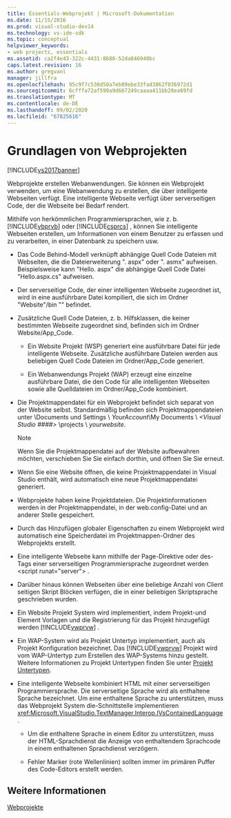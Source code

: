 ```yaml
---
title: Essentials-Webprojekt | Microsoft-Dokumentation
ms.date: 11/15/2016
ms.prod: visual-studio-dev14
ms.technology: vs-ide-sdk
ms.topic: conceptual
helpviewer_keywords:
- web projects, essentials
ms.assetid: ca2f4e43-322c-4431-8680-52da846940bc
caps.latest.revision: 16
ms.author: gregvanl
manager: jillfra
ms.openlocfilehash: 95c9f7c530d50a7eb89ebe33fad3862f036972d1
ms.sourcegitcommit: 6cfffa72af599a9d667249caaaa411bb28ea69fd
ms.translationtype: MT
ms.contentlocale: de-DE
ms.lasthandoff: 09/02/2020
ms.locfileid: "67825616"
---
```

# <a name="web-project-essentials"></a>Grundlagen von Webprojekten
[!INCLUDE[vs2017banner](../../includes/vs2017banner.md)]

Webprojekte erstellen Webanwendungen. Sie können ein Webprojekt verwenden, um eine Webanwendung zu erstellen, die über intelligente Webseiten verfügt. Eine intelligente Webseite verfügt über serverseitigen Code, der die Webseite bei Bedarf rendert.  
  
 Mithilfe von herkömmlichen Programmiersprachen, wie z. b. [!INCLUDE[vbprvb](../../includes/vbprvb-md.md)] oder [!INCLUDE[csprcs](../../includes/csprcs-md.md)] , können Sie intelligente Webseiten erstellen, um Informationen von einem Benutzer zu erfassen und zu verarbeiten, in einer Datenbank zu speichern usw.  
  
- Das Code Behind-Modell verknüpft abhängige Quell Code Dateien mit Webseiten, die die Dateierweiterung ". aspx" oder ". asmx" aufweisen. Beispielsweise kann "Hello. aspx" die abhängige Quell Code Datei "Hello.aspx.cs" aufweisen.  
  
- Der serverseitige Code, der einer intelligenten Webseite zugeordnet ist, wird in eine ausführbare Datei kompiliert, die sich im Ordner "Website"/bin "" befindet.  
  
- Zusätzliche Quell Code Dateien, z. b. Hilfsklassen, die keiner bestimmten Webseite zugeordnet sind, befinden sich im Ordner Website/App_Code.  
  
  - Ein Website Projekt (WSP) generiert eine ausführbare Datei für jede intelligente Webseite. Zusätzliche ausführbare Dateien werden aus beliebigen Quell Code Dateien im Ordner/App_Code generiert.  

  - Ein Webanwendungs Projekt (WAP) erzeugt eine einzelne ausführbare Datei, die den Code für alle intelligenten Webseiten sowie alle Quelldateien im Ordner/App_Code kombiniert.  
  
- Die Projektmappendatei für ein Webprojekt befindet sich separat von der Website selbst. Standardmäßig befinden sich Projektmappendateien unter \Documents und Settings \\ *YourAccount*\My Documents \\ *\<Visual Studio ####>* \projects \\ *yourwebsite*.  
  
    > [!NOTE]
    > Wenn Sie die Projektmappendatei auf der Website aufbewahren möchten, verschieben Sie Sie einfach dorthin, und öffnen Sie Sie erneut.  
  
- Wenn Sie eine Website öffnen, die keine Projektmappendatei in Visual Studio enthält, wird automatisch eine neue Projektmappendatei generiert.  
  
- Webprojekte haben keine Projektdateien. Die Projektinformationen werden in der Projektmappendatei, in der web.config-Datei und an anderer Stelle gespeichert.  
  
- Durch das Hinzufügen globaler Eigenschaften zu einem Webprojekt wird automatisch eine Speicherdatei im Projektmappen-Ordner des Webprojekts erstellt.  
  
- Eine intelligente Webseite kann mithilfe der Page-Direktive oder des-Tags einer serverseitigen Programmiersprache zugeordnet werden \<script runat="server"> .  
  
- Darüber hinaus können Webseiten über eine beliebige Anzahl von Client seitigen Skript Blöcken verfügen, die in einer beliebigen Skriptsprache geschrieben wurden.  
  
- Ein Website Projekt System wird implementiert, indem Projekt-und Element Vorlagen und die Registrierung für das Projekt hinzugefügt werden [!INCLUDE[vwprvw](../../includes/vwprvw-md.md)] .  
  
- Ein WAP-System wird als Projekt Untertyp implementiert, auch als Projekt Konfiguration bezeichnet. Das [!INCLUDE[vwprvw](../../includes/vwprvw-md.md)] Projekt wird vom WAP-Untertyp zum Erstellen des WAP-Systems hinzu gestellt. Weitere Informationen zu Projekt Untertypen finden Sie unter [Projekt Untertypen](../../extensibility/internals/project-subtypes.md).  
  
- Eine intelligente Webseite kombiniert HTML mit einer serverseitigen Programmiersprache. Die serverseitige Sprache wird als enthaltene Sprache bezeichnet. Um eine enthaltene Sprache zu unterstützen, muss das Webprojekt System die-Schnittstelle implementieren <xref:Microsoft.VisualStudio.TextManager.Interop.IVsContainedLanguage> .  
  
  - Um die enthaltene Sprache in einem Editor zu unterstützen, muss der HTML-Sprachdienst die Anzeige von enthaltendem Sprachcode in einem enthaltenen Sprachdienst verzögern.  

  - Fehler Marker (rote Wellenlinien) sollten immer im primären Puffer des Code-Editors erstellt werden.  
  
## <a name="see-also"></a>Weitere Informationen  
 [Webprojekte](../../extensibility/internals/web-projects.md)
